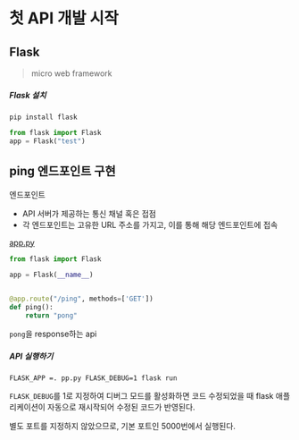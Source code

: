 # 첫 API 개발 시작
## Flask

> micro web framework

##### Flask 설치

```
pip install flask
```

```python
from flask import Flask
app = Flask("test")
```



## ping 엔드포인트 구현

엔드포인트

* API 서버가 제공하는 통신 채널 혹은 접점
* 각 엔드포인트는 고유한 URL 주소를 가지고, 이를 통해 해당 엔드포인트에 접속



[app.py]()

```python
from flask import Flask

app = Flask(__name__)


@app.route("/ping", methods=['GET'])
def ping():
    return "pong"
```

`pong`을 response하는 api



##### API 실행하기

```
FLASK_APP =. pp.py FLASK_DEBUG=1 flask run
```

`FLASK_DEBUG`를 1로 지정하여 디버그 모드를 활성화하면 코드 수정되었을 때 flask 애플리케이션이 자동으로 재시작되어 수정된 코드가 반영된다.

별도 포트를 지정하지 않았으므로, 기본 포트인 5000번에서 실행된다.